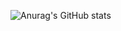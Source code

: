 ![Anurag's GitHub stats](https://github-readme-stats.vercel.app/api?username=SpanksMcYeet&count_private=true)
